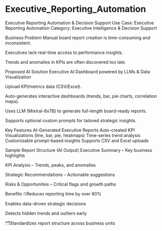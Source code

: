 # Executive_Reporting_Automation

Executive Reporting Automation & Decision Support
Use Case: Executive Reporting Automation
Category: Executive Intelligence & Decision Support

Business Problem
Manual board report creation is time-consuming and inconsistent.

Executives lack real-time access to performance insights.

Trends and anomalies in KPIs are often discovered too late.

Proposed AI Solution
Executive AI Dashboard powered by LLMs & Data Visualization

Upload KPI/metrics data (CSV/Excel).

Auto-generates interactive dashboards (trends, bar, pie charts, correlation maps).

Uses LLM (Mixtral-8x7B) to generate full-length board-ready reports.

Supports optional custom prompts for tailored strategic insights.

Key Features
AI-Generated Executive Reports
Auto-created KPI Visualizations (line, bar, pie, heatmaps)
Time-series trend analysis
Customizable prompt-based insights
Supports CSV and Excel uploads

Sample Report Structure (AI Output)
Executive Summary – Key business highlights

KPI Analysis – Trends, peaks, and anomalies

Strategic Recommendations – Actionable suggestions

Risks & Opportunities – Critical flags and growth paths

Benefits
⏱Reduces reporting time by over 80%

Enables data-driven strategic decisions

Detects hidden trends and outliers early

🗂Standardizes report structure across business units
